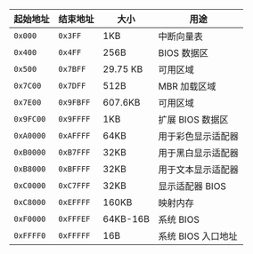
| 起始地址  | 结束地址  | 大小     | 用途               |
| --------- | --------- | -------- | ------------------ |
| `0x000`   | `0x3FF`   | 1KB      | 中断向量表         |
| `0x400`   | `0x4FF`   | 256B     | BIOS 数据区        |
| `0x500`   | `0x7BFF`  | 29.75 KB | 可用区域           |
| `0x7C00`  | `0x7DFF`  | 512B     | MBR 加载区域       |
| `0x7E00`  | `0x9FBFF` | 607.6KB  | 可用区域           |
| `0x9FC00` | `0x9FFFF` | 1KB      | 扩展 BIOS 数据区   |
| `0xA0000` | `0xAFFFF` | 64KB     | 用于彩色显示适配器 |
| `0xB0000` | `0xB7FFF` | 32KB     | 用于黑白显示适配器 |
| `0xB8000` | `0xBFFFF` | 32KB     | 用于文本显示适配器 |
| `0xC0000` | `0xC7FFF` | 32KB     | 显示适配器 BIOS    |
| `0xC8000` | `0xEFFFF` | 160KB    | 映射内存           |
| `0xF0000` | `0xFFFEF` | 64KB-16B | 系统 BIOS          |
| `0xFFFF0` | `0xFFFFF` | 16B      | 系统 BIOS 入口地址 |